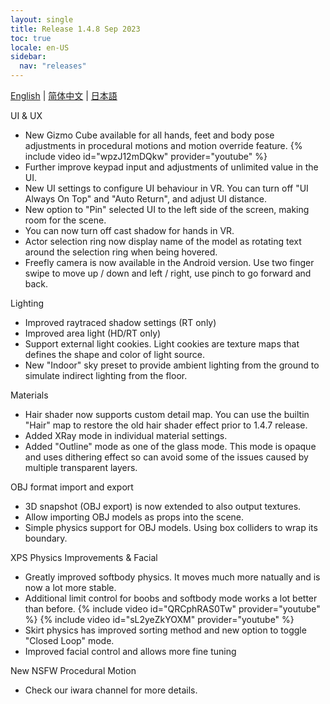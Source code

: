 ```yaml
---
layout: single
title: Release 1.4.8 Sep 2023
toc: true
locale: en-US
sidebar:
  nav: "releases"
---
```

[English](/dancexr/releases/1.4.8) | [简体中文](/zh/dancexr/releases/1.4.8) | [日本語](/jp/dancexr/releases/1.4.8)


UI & UX
* New Gizmo Cube available for all hands, feet and body pose adjustments in procedural motions and motion override feature. 
{% include video id="wpzJ12mDQkw" provider="youtube" %}
* Further improve keypad input and adjustments of unlimited value in the UI. 
* New UI settings to configure UI behaviour in VR. You can turn off "UI Always On Top" and "Auto Return", and adjust UI distance. 
* New option to "Pin" selected UI to the left side of the screen, making room for the scene.
* You can now turn off cast shadow for hands in VR.
* Actor selection ring now display name of the model as rotating text around the selection ring when being hovered.
* Freefly camera is now available in the Android version. Use two finger swipe to move up / down and left / right, use pinch to go forward and back.


Lighting 
* Improved raytraced shadow settings (RT only)
* Improved area light (HD/RT only)
* Support external light cookies. Light cookies are texture maps that defines the shape and color of light source. 
* New "Indoor" sky preset to provide ambient lighting from the ground to simulate indirect lighting from the floor.


Materials
* Hair shader now supports custom detail map. You can use the builtin "Hair" map to restore the old hair shader effect prior to 1.4.7 release.
* Added XRay mode in individual material settings.
* Added "Outline" mode as one of the glass mode. This mode is opaque and uses dithering effect so can avoid some of the issues caused by multiple transparent layers. 


OBJ format import and export
* 3D snapshot (OBJ export) is now extended to also output textures. 
* Allow importing OBJ models as props into the scene.
* Simple physics support for OBJ models. Using box colliders to wrap its boundary.


XPS Physics Improvements & Facial
* Greatly improved softbody physics. It moves much more natually and is now a lot more stable.
* Additional limit control for boobs and softbody mode works a lot better than before.
{% include video id="QRCphRAS0Tw" provider="youtube" %}
{% include video id="sL2yeZkYOXM" provider="youtube" %}
* Skirt physics has improved sorting method and new option to toggle "Closed Loop" mode. 
* Improved facial control and allows more fine tuning


New NSFW Procedural Motion
* Check our iwara channel for more details.